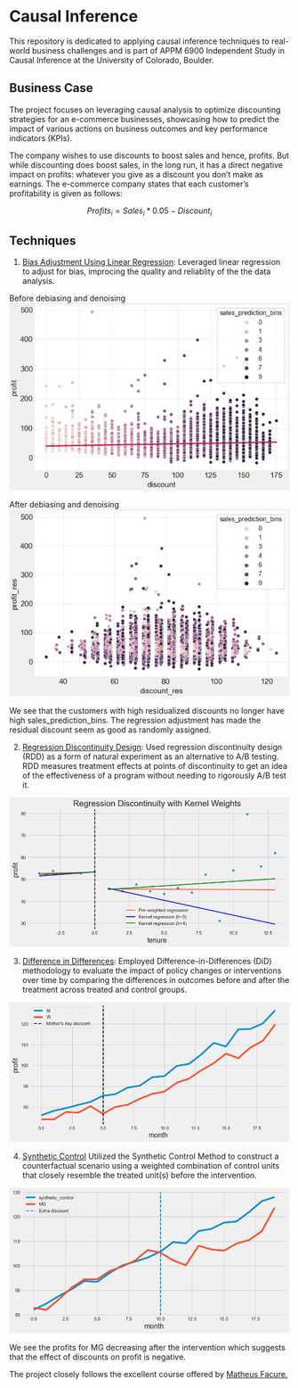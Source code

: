 # Causal Inference

This repository is dedicated to applying causal inference techniques to real-world business challenges and is part of APPM 6900 Independent Study in Causal Inference at the University of Colorado, Boulder.

## Business Case
The project focuses on leveraging causal analysis to optimize discounting strategies for an e-commerce businesses, showcasing how to predict the impact of various actions on business outcomes and key performance indicators (KPIs).

The company wishes to use discounts to boost sales and hence, profits. But while discounting does boost sales, in the long run, it has a direct negative impact on profits: whatever you give as a discount you don’t make as earnings. The e-commerce company states that each customer’s profitability is given as follows:

$$
Profits_i = Sales_i * 0.05 - Discount_i
$$


## Techniques

1. [Bias Adjustment Using Linear Regression](bias_adjustment.ipynb):
Leveraged linear regression to adjust for bias, improcing the quality and reliablity of the the data analysis.

Before debiasing and denoising
![2](images/pre_debiasing.jpg)

After debiasing and denoising
![](images/post_debiasing.jpg)

We see that the customers with high residualized discounts no longer have high sales_prediction_bins. The regression adjustment has made the residual discount seem as good as randomly assigned.


2. [Regression Discontinuity Design](rdd.ipynb):
Used regression discontinuity design (RDD) as a form of natural experiment as an alternative to A/B testing. RDD measures treatment effects at points of discontinuity to get an idea of the effectiveness of a program without needing to rigorously A/B test it.

![rdd_kernel](images/rdd_kernel.png)

3. [Difference in Differences](difference_in_differences.ipynb):
Employed Difference-in-Differences (DiD) methodology to evaluate the impact of policy changes or interventions over time by comparing the differences in outcomes before and after the treatment across treated and control groups.

![](images/did.png)

4. [Synthetic Control](difference_in_differences.ipynb)
Utilized the Synthetic Control Method to construct a counterfactual scenario using a weighted combination of control units that closely resemble the treated unit(s) before the intervention.

![](images/synthetic_control.png)

We see the profits for MG decreasing after the intervention which suggests that the effect of discounts on profit is negative.

The project closely follows the excellent course offered by [Matheus Facure.](https://matheusfacure.github.io)